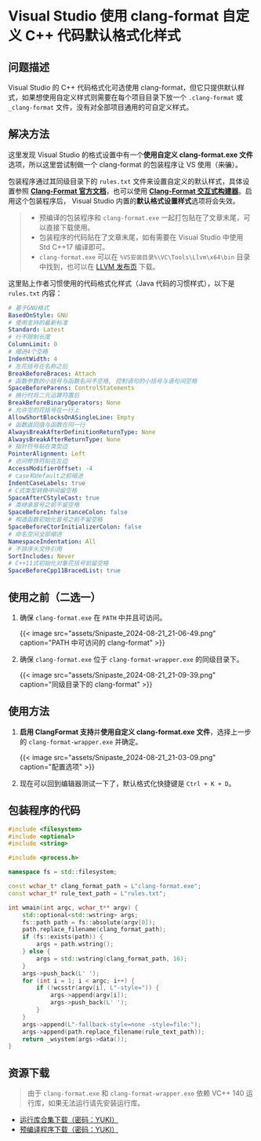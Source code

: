 # Visual Studio 使用 clang-format 自定义 C++ 代码默认格式化样式


## 问题描述

Visual Studio 的 C++ 代码格式化可选使用 clang-format，但它只提供默认样式，如果想使用自定义样式则需要在每个项目目录下放一个 `.clang-format` 或 `_clang-format` 文件，没有对全部项目通用的可自定义样式。

## 解决方法

这里发现 Visual Studio 的格式设置中有一个**使用自定义 clang-format.exe 文件**选项，所以这里尝试制做一个 clang-format 的包装程序让 VS 使用（~~来骗~~）。

包装程序通过其同级目录下的 `rules.txt` 文件来设置自定义的默认样式，具体设置参照 [**Clang-Format 官方文档**](https://clang.llvm.org/docs/ClangFormatStyleOptions.html)，也可以使用 [**Clang-Format 交互式构建器**](https://zed0.co.uk/clang-format-configurator/)。启用这个包装程序后， Visual Studio 内置的**默认格式设置样式**选项将会失效。

> - 预编译的包装程序和 `clang-format.exe` 一起打包贴在了文章末尾，可以直接下载使用。
> - 包装程序的代码贴在了文章末尾，如有需要在 Visual Studio 中使用 Std C++17 编译即可。
> - `clang-format.exe` 可以在 `%VS安装目录%\VC\Tools\Llvm\x64\bin` 目录中找到，也可以在 [LLVM 发布页](https://github.com/llvm/llvm-project/releases/latest) 下载。

这里贴上作者习惯使用的代码格式化样式（Java 代码的习惯样式），以下是 `rules.txt` 内容：

```yaml
# 基于GNU格式
BasedOnStyle: GNU
# 使用支持的最新标准
Standard: Latest
# 行不限制长度
ColumnLimit: 0
# 缩进4个空格
IndentWidth: 4
# 左花括号在名称之后
BreakBeforeBraces: Attach
# 函数参数的小括号与函数名间不空格, 控制语句的小括号与语句间空格
SpaceBeforeParens: ControlStatements
# 换行时将二元运算符置后
BreakBeforeBinaryOperators: None
# 允许空的花括号在一行上
AllowShortBlocksOnASingleLine: Empty
# 函数返回值与函数在同一行
AlwaysBreakAfterDefinitionReturnType: None
AlwaysBreakAfterReturnType: None
# 指针符号贴在类型边
PointerAlignment: Left
# 访问修饰符贴在左边
AccessModifierOffset: -4
# case和default之前缩进
IndentCaseLabels: true
# C式类型转换中间留空格
SpaceAfterCStyleCast: true
# 类继承冒号之前不留空格
SpaceBeforeInheritanceColon: false
# 构造函数初始化冒号之前不留空格
SpaceBeforeCtorInitializerColon: false
# 命名空间全部缩进
NamespaceIndentation: All
# 不排序头文件引用
SortIncludes: Never
# C++11式初始化对象花括号前留空格
SpaceBeforeCpp11BracedList: true
```

## 使用之前（二选一）

1. 确保 `clang-format.exe` 在 `PATH` 中并且可访问。

    {{< image src="assets/Snipaste_2024-08-21_21-06-49.png" caption="PATH 中可访问的 clang-format" >}}

2. 确保 `clang-format.exe` 位于 `clang-format-wrapper.exe` 的同级目录下。

    {{< image src="assets/Snipaste_2024-08-21_21-09-39.png" caption="同级目录下的 clang-format" >}}

## 使用方法

1. **启用 ClangFormat 支持**并**使用自定义 clang-format.exe 文件**，选择上一步的 `clang-format-wrapper.exe` 并确定。

    {{< image src="assets/Snipaste_2024-08-21_21-03-09.png" caption="配置选项" >}}

2. 现在可以回到编辑器测试一下了，默认格式化快捷键是 `Ctrl + K + D`。

## 包装程序的代码

```cpp
#include <filesystem>
#include <optional>
#include <string>

#include <process.h>

namespace fs = std::filesystem;

const wchar_t* clang_format_path = L"clang-format.exe";
const wchar_t* rule_text_path = L"rules.txt";

int wmain(int argc, wchar_t** argv) {
    std::optional<std::wstring> args;
    fs::path path = fs::absolute(argv[0]);
    path.replace_filename(clang_format_path);
    if (fs::exists(path)) {
        args = path.wstring();
    } else {
        args = std::wstring(clang_format_path, 16);
    }
    args->push_back(L' ');
    for (int i = 1; i < argc; i++) {
        if (!wcsstr(argv[i], L"-style=")) {
            args->append(argv[i]);
            args->push_back(L' ');
        }
    }
    args->append(L"-fallback-style=none -style=file:");
    args->append(path.replace_filename(rule_text_path));
    return _wsystem(args->data());
}
```

## 资源下载

> 由于 `clang-format.exe` 和 `clang-format-wrapper.exe` 依赖 VC++ 140 运行库，如果无法运行请先安装运行库。

- [运行库合集下载（密码：YUKI）](https://wwjz.lanzoul.com/i3wpJ27uk4la)
- [预编译程序下载（密码：YUKI）](https://wwjz.lanzoul.com/in53Z282jopg)

